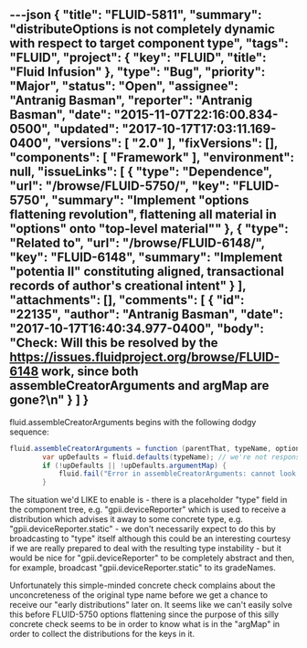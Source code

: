 ---json
{
  "title": "FLUID-5811",
  "summary": "distributeOptions is not completely dynamic with respect to target component type",
  "tags": "FLUID",
  "project": {
    "key": "FLUID",
    "title": "Fluid Infusion"
  },
  "type": "Bug",
  "priority": "Major",
  "status": "Open",
  "assignee": "Antranig Basman",
  "reporter": "Antranig Basman",
  "date": "2015-11-07T22:16:00.834-0500",
  "updated": "2017-10-17T17:03:11.169-0400",
  "versions": [
    "2.0"
  ],
  "fixVersions": [],
  "components": [
    "Framework"
  ],
  "environment": null,
  "issueLinks": [
    {
      "type": "Dependence",
      "url": "/browse/FLUID-5750/",
      "key": "FLUID-5750",
      "summary": "Implement \"options flattening revolution\", flattening all material in \"options\" onto \"top-level material\""
    },
    {
      "type": "Related to",
      "url": "/browse/FLUID-6148/",
      "key": "FLUID-6148",
      "summary": "Implement \"potentia II\" constituting aligned, transactional records of author's creational intent"
    }
  ],
  "attachments": [],
  "comments": [
    {
      "id": "22135",
      "author": "Antranig Basman",
      "date": "2017-10-17T16:40:34.977-0400",
      "body": "Check: Will this be resolved by the <https://issues.fluidproject.org/browse/FLUID-6148> work, since both assembleCreatorArguments and argMap are gone?\n"
    }
  ]
}
---
fluid.assembleCreatorArguments begins with the following dodgy sequence:&#x20;

```java
fluid.assembleCreatorArguments = function (parentThat, typeName, options) {
        var upDefaults = fluid.defaults(typeName); // we're not responsive to dynamic changes in argMap, but we don't believe in these anyway
        if (!upDefaults || !upDefaults.argumentMap) {
            fluid.fail("Error in assembleCreatorArguments: cannot look up component type name " + typeName + " to a component creator grade with an argumentMap");
        }
```

The situation we'd LIKE to enable is - there is a placeholder "type" field in the component tree, e.g. "gpii.deviceReporter" which is used to receive a distribution which advises it away to some concrete type, e.g. "gpii.deviceReporter.static" - we don't necessarily expect to do this by broadcasting to "type" itself although this could be an interesting courtesy if we are really prepared to deal with the resulting type instability - but it would be nice for "gpii.deviceReporter" to be completely abstract and then, for example, broadcast "gpii.deviceReporter.static" to its gradeNames.&#x20;

Unfortunately this simple-minded concrete check complains about the unconcreteness of the original type name before we get a chance to receive our "early distributions" later on. It seems like we can't easily solve this before FLUID-5750 options flattening since the purpose of this silly concrete check seems to be in order to know what is in the "argMap" in order to collect the distributions for the keys in it.

        